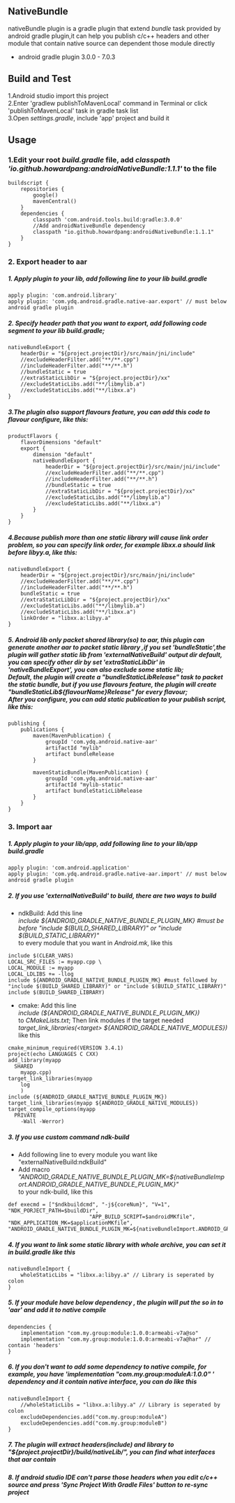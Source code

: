 ## NativeBundle
nativeBundle plugin is a gradle plugin that extend  *bundle* task provided by android gradle plugin,it can help you publish c/c++ headers and other module that contain native source can dependent those module directly
- android gradle plugin 3.0.0 - 7.0.3

## Build and Test
1.Android studio import this project  
2.Enter 'gradlew publishToMavenLocal' command in Terminal or click 'publishToMavenLocal' task in gradle task list  
3.Open *settings.gradle*, include 'app' project and build it  

## Usage
### 1.Edit your root *build.gradle* file, add  *classpath 'io.github.howardpang:androidNativeBundle:1.1.1'* to the file
    buildscript {
        repositories {
            google()
            mavenCentral()
        }
        dependencies {
            classpath 'com.android.tools.build:gradle:3.0.0'
            //Add androidNativeBundle dependency
            classpath "io.github.howardpang:androidNativeBundle:1.1.1"
        }
    }
### 2. Export header to aar
##### 1. Apply plugin to your lib, add following line to your lib *build.gradle*
    apply plugin: 'com.android.library'
    apply plugin: 'com.ydq.android.gradle.native-aar.export' // must below android gradle plugin
##### 2. Specify header path that you want to export, add following code segment to your lib *build.gradle*;
    nativeBundleExport {
        headerDir = "${project.projectDir}/src/main/jni/include"
        //excludeHeaderFilter.add("**/**.cpp")
        //includeHeaderFilter.add("**/**.h")
        //bundleStatic = true
        //extraStaticLibDir = "${project.projectDir}/xx"
        //excludeStaticLibs.add("**/libmylib.a")
        //excludeStaticLibs.add("**/libxx.a")
    }
    
##### 3.The plugin also support flavours feature, you can add this code to flavour configure, like this:
    productFlavors {
        flavorDimensions "default"
        export {
            dimension "default"
            nativeBundleExport {
                headerDir = "${project.projectDir}/src/main/jni/include"
                //excludeHeaderFilter.add("**/**.cpp")
                //includeHeaderFilter.add("**/**.h")
                //bundleStatic = true
                //extraStaticLibDir = "${project.projectDir}/xx"
                //excludeStaticLibs.add("**/libmylib.a")
                //excludeStaticLibs.add("**/libxx.a")
            }
        }
    }
    
##### 4.Because publish more than one static library will cause *link order* problem, so you can specify link order, for example libxx.a should link before libyy.a, like this:
    nativeBundleExport {
        headerDir = "${project.projectDir}/src/main/jni/include"
        //excludeHeaderFilter.add("**/**.cpp")
        //includeHeaderFilter.add("**/**.h")
        bundleStatic = true
        //extraStaticLibDir = "${project.projectDir}/xx"
        //excludeStaticLibs.add("**/libmylib.a")
        //excludeStaticLibs.add("**/libxx.a")
        linkOrder = "libxx.a:libyy.a"
    }

##### 5. Android lib only packet shared library(so) to aar, this plugin can generate another aar to packet static library ,if you set 'bundleStatic',the plugin will gather static lib from 'externalNativeBuild' output dir default, you can specify other dir by set 'extraStaticLibDir' in 'nativeBundleExport', you can also exclude some static lib; <br>Default, the plugin will create a "bundleStaticLibRelease" task to packet the static bundle, but if you use flavours feature, the plugin will create "bundleStaticLib${flavourName}Release" for every flavour;<br>After you configure, you can add static publication to your publish script, like this:
    publishing {
        publications {
            maven(MavenPublication) {
                groupId 'com.ydq.android.native-aar'
                artifactId "mylib"
                artifact bundleRelease
            }

            mavenStaticBundle(MavenPublication) {
                groupId 'com.ydq.android.native-aar'
                artifactId "mylib-static"
                artifact bundleStaticLibRelease
            }
        }
    }
    
### 3. Import aar
##### 1. Apply plugin to your lib/app, add following line to your lib/app *build.gradle*
    apply plugin: 'com.android.application'
    apply plugin: 'com.ydq.android.gradle.native-aar.import' // must below android gradle plugin
    
##### 2. If you use 'externalNativeBuild' to build, there are two ways to build
* ndkBuild: Add this line <br>*include ${ANDROID_GRADLE_NATIVE_BUNDLE_PLUGIN_MK} #must be before "include $(BUILD_SHARED_LIBRARY)" or "include $(BUILD_STATIC_LIBRARY)"* <br>to every module that you want in *Android.mk*, like this

``` 
include $(CLEAR_VARS)
LOCAL_SRC_FILES := myapp.cpp \
LOCAL_MODULE := myapp
LOCAL_LDLIBS += -llog
include ${ANDROID_GRADLE_NATIVE_BUNDLE_PLUGIN_MK} #must followed by "include $(BUILD_SHARED_LIBRARY)" or "include $(BUILD_STATIC_LIBRARY)"
include $(BUILD_SHARED_LIBRARY)
```` 

* cmake: Add this line <br> *include (${ANDROID_GRADLE_NATIVE_BUNDLE_PLUGIN_MK})* <br> to *CMakeLists.txt*; Then link modules if the target needed <br> *target_link_libraries(\<target\> ${ANDROID_GRADLE_NATIVE_MODULES})* <br> like this

````
cmake_minimum_required(VERSION 3.4.1)
project(echo LANGUAGES C CXX)
add_library(myapp
  SHARED
    myapp.cpp)
target_link_libraries(myapp
    log
    )
include (${ANDROID_GRADLE_NATIVE_BUNDLE_PLUGIN_MK})
target_link_libraries(myapp ${ANDROID_GRADLE_NATIVE_MODULES})
target_compile_options(myapp
  PRIVATE
    -Wall -Werror)
````

##### 3. If you use custom command ndk-build
* Add following line to every module you want like "externalNativeBuild:ndkBuild"
* Add macro <br> *"ANDROID_GRADLE_NATIVE_BUNDLE_PLUGIN_MK=${nativeBundleImport.ANDROID_GRADLE_NATIVE_BUNDLE_PLUGIN_MK}"* <br>to your ndk-build, like this

````
def execmd = ["$ndkbuildcmd", "-j${coreNum}", "V=1", "NDK_PORJECT_PATH=$buildDir",
                          "APP_BUILD_SCRIPT=$androidMKfile", "NDK_APPLICATION_MK=$applicationMKfile", "ANDROID_GRADLE_NATIVE_BUNDLE_PLUGIN_MK=${nativeBundleImport.ANDROID_GRADLE_NATIVE_BUNDLE_PLUGIN_MK}"]
````

##### 4. If you want to link some static library with whole archive, you can set it in *build.gradle* like this
    nativeBundleImport {
        wholeStaticLibs = "libxx.a:libyy.a" // Library is seperated by colon
    }
    
##### 5. If your module have below dependency , the plugin will put the so in to 'aar' and add it to native compile 
    dependencies {
        implementation "com.my.group:module:1.0.0:armeabi-v7a@so"
        implementation "com.my.group:module:1.0.0:armeabi-v7a@har" // contain 'headers'
    }
    
##### 6. If you don't want to add some dependency to native compile, for example, you have 'implementation "com.my.group:moduleA:1.0.0"  ' dependency and it contain native interface, you can do like this
    nativeBundleImport {
        //wholeStaticLibs = "libxx.a:libyy.a" // Library is seperated by colon
        excludeDependencies.add("com.my.group:moduleA")
        excludeDependencies.add("com.my.group:moduleB")
    }
    
##### 7. The plugin will extract headers(include) and library to *"${project.projectDir}/build/nativeLib/"*, you can find what interfaces that aar contain 
##### 8. If android studio IDE can't parse those headers when you edit c/c++ source and press 'Sync Project With Gradle Files' button to re-sync project

